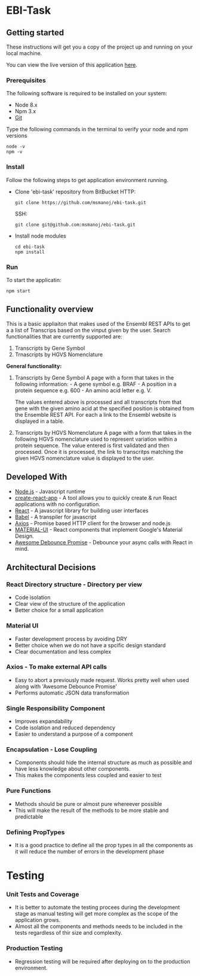 # EBI-Task

## Getting started

These instructions will get you a copy of the project up and running on your local machine.

You can view the live version of this application [here](https://msmanoj.github.io/).

### Prerequisites

The following software is required to be installed on your system:

- Node 8.x
- Npm 3.x
- [Git](https://git-scm.com)

Type the following commands in the terminal to verify your node and npm versions

    node -v
    npm -v

### Install

Follow the following steps to get application environment running.

- Clone 'ebi-task' repository from BitBucket
  HTTP:

      git clone https://github.com/msmanoj/ebi-task.git

  SSH:

      git clone git@github.com:msmanoj/ebi-task.git

* Install node modules

      cd ebi-task
      npm install

### Run

To start the applicatin:

    npm start

## Functionality overview

This is a basic appliaiton that makes used of the Ensembl REST APIs to get a a list of Transcrips based on the vinput given by the user. Search functionalities that are currently supported are:

1. Transcripts by Gene Symbol
2. Trnascripts by HGVS Nomenclature

**General functionality:**

1. Transcripts by Gene Symbol
   A page with a form that takes in the following information: - A gene symbol e.g. BRAF - A position in a protein sequence e.g. 600 - An amino acid letter e.g. V.

   The values entered above is processed and all transcripts from that gene with the given amino acid at the specified position is obtained from the Ensemble REST API. For each a link to the Ensembl website is displayed in a table.

2. Transcripts by HGVS Nomenclature
   A page with a form that takes in the following HGVS nomenclature used to represent variation within a protein sequence. The value entered is first validated and then processed. Once it is processed, the link to transcritps matching the given HGVS nomenclature value is displayed to the user.

## Developed With

- [Node.js](https://nodejs.org/en/) - Javascript runtime
- [create-react-app](https://github.com/facebook/create-react-app) - A tool allows you to quickly create & run React applications with no configuration.
- [React](https://reactjs.org/) - A javascript library for building user interfaces
- [Babel](https://babeljs.io/) - A transpiler for javascript
- [Axios](https://www.npmjs.com/package/axios) - Promise based HTTP client for the browser and node.js
- [MATERIAL-UI](https://material-ui.com/) - React components that implement Google's Material Design.
- [Awesome Debounce Promise](https://github.com/slorber/awesome-debounce-promise/) - Debounce your async calls with React in mind.

## Architectural Decisions

### React Directory structure - Directory per view

- Code isolation
- Clear view of the structure of the application
- Better choice for a small application

### Material UI

- Faster development process by avoiding DRY
- Better choice when we do not have a spcific design standard
- Clear documentation and less complex

### Axios - To make external API calls

- Easy to abort a previously made request. Works pretty well when used along with 'Awesome Debounce Promise'
- Performs automatic JSON data transformation

### Single Responsibility Component

- Improves expandability
- Code isolation and reduced dependency
- Easier to understand a purpose of a component

### Encapsulation - Lose Coupling

- Components should hide the internal structure as much as possible and have less knowledge about other components.
- This makes the components less coupled and easier to test

### Pure Functions

- Methods should be pure or almost pure whereever possible
- This will make the result of the methods to be more stable and predictable

### Defining PropTypes

- It is a good practice to define all the prop types in all the components as it will reduce the number of errors in the development phase

# Testing

### Unit Tests and Coverage

- It is better to automate the testing procees during the development stage as manual testing will get more complex as the scope of the application grows.
- Almost all the components and methods needs to be included in the tests regardless of thir size and complexity.

### Production Testing

- Regression testing will be required after deploying on to the production environment.
